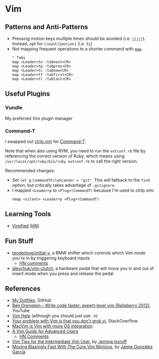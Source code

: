 # Vim

## Patterns and Anti-Patterns

- Pressing motion keys multiple times should be avoided (i.e. `jjjjj`). Instead,
  opt for `[count]{motion}` (i.e. `5j`)
- Not mapping frequent operations to a shorter command with
  [`map`](https://vimhelp.org/map.txt.html#%3Amap).
  ```vim
  " Tabs
  map <Leader>tn :tabnext<CR>
  map <Leader>tp :tabprev<CR>
  map <Leader>tc :tabnew<CR>
  map <Leader>tf :tabfirst<CR>
  map <Leader>tl :tablast<CR>
  ```

## Useful Plugins

### Vundle

My preferred Vim plugin manager

### Command-T

I swapped out [ctrlp.vim](https://github.com/ctrlpvim/ctrlp.vim) for
[Command-T](https://github.com/wincent/command-t).

Note that when also using RVM, you need to run the `extconf.rb` file by
referencing the correct version of Ruby, which means using
`/usr/local/opt/ruby/bin/ruby extconf.rb` to call the right version.

Recommended changes:

- Set `let g:CommandTFileScanner = "git"`. This will fallback to the `find`
  option, but critically takes advantage of `.gitignore`.
- I mapped `<Leader>p` to `<Plug>(CommandT)` because I'm used to ctrlp.vim:
  ```vim
  nmap <silent> <Leader>p <Plug>(CommandT)
  ```

## Learning Tools

- [Vimified](https://www.vimified.com/)
  ([HN](https://news.ycombinator.com/item?id=32034625))

## Fun Stuff

- [tenderlove/initial-v](https://github.com/tenderlove/initial-v), a BMW shifter
  which controls which Vim mode you're in by triggering keyboard inputs
  - [HN comments](https://news.ycombinator.com/item?id=35004828)
- [alevchuk/vim-clutch](https://github.com/alevchuk/vim-clutch), a hardware
  pedal that will move you in and out of insert mode when you press and release
  the pedal

## References

- [My Dotfiles](https://github.com/b-turchyn/dotfiles), GitHub
- [Ben Orenstein – Write code faster: expert-level vim (Railsberry 2012)](https://www.youtube.com/watch?v=SkdrYWhh-8s),
  YouTube
- [Vim Help](https://vimhelp.org/) (although you should just use `:h`)
- [Your problem with Vim is that you don't grok vi](https://stackoverflow.com/a/1220118),
  StackOverflow
- [MacVim is Vim with more OS integration](https://stackoverflow.com/a/5894021)
- [A Vim Guide for Advanced Users](https://thevaluable.dev/vim-advanced/)
  - [HN Comments](https://news.ycombinator.com/item?id=33811705)
- [Vim Tips for the Intermediate Vim
    User](https://jemma.dev/blog/intermediate-vim-tips), by [Jemma
    Issroff](https://jemma.dev/)
- [Moving Blazingly Fast With The Core Vim
    Motions](https://www.barbarianmeetscoding.com/boost-your-coding-fu-with-vscode-and-vim/moving-blazingly-fast-with-the-core-vim-motions/),
    by [Jaime González García](https://www.barbarianmeetscoding.com/)
